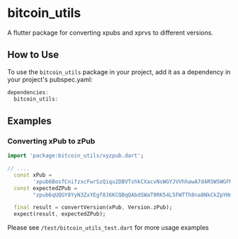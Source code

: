 # bitcoin_utils
A flutter package for converting xpubs and xprvs to different versions.


## How to Use

To use the `bitcoin_utils` package in your project, add it as a dependency in your project's pubspec.yaml:

```dart
dependencies:
  bitcoin_utils: 
 ```
  
## Examples  
### Converting xPub to zPub

```dart
import 'package:bitcoin_utils/xyzpub.dart';

// ....
  const xPub =
        'xpub6BosfCnifzxcFwrSzQiqu2DBVTshkCXacvNsWGYJVVhhawA7d4R5WSWGFNbi8Aw6ZRc1brxMyWMzG3DSSSSoekkudhUd9yLb6qx39T9nMdj';
  const expectedZPub =
        "zpub6qUQGY8YyN3ZxYEgf8J6KCQBqQAbdSWaT9RK54L5FWTTh8na8NkCkZpYHnWt7zEwNhqd6p9Utq562cSZsqGqFE87NNsUKnyZeJ5KvbhfC8E";

  final result = convertVersion(xPub, Version.zPub);
  expect(result, expectedZPub);
```
Please see `/test/bitcoin_utils_test.dart` for more usage examples
